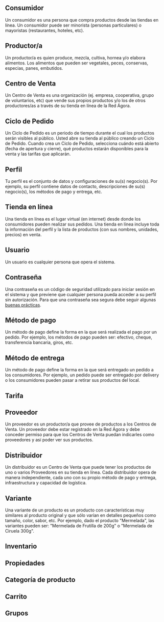 ## Consumidor

Un consumidor es una persona que compra productos desde las tiendas en línea. Un consumidor puede ser minorista (personas particulares) o mayoristas (restaurantes, hoteles, etc).

## Productor/a

Un productor/a es quien produce, mezcla, cultiva, hornea y/o elabora alimentos. Los alimentos que pueden ser vegetales, peces, conservas, especias, panes, embutidos.

## Centro de Venta

Un Centro de Venta es una organización (ej. empresa, cooperativa, grupo de voluntarios, etc) que vende sus propios productos y/o los de otros productores/as a través de su tienda en línea de la Red Ágora.

## Ciclo de Pedido

Un Ciclo de Pedido es un periodo de tiempo durante el cual los productos serán visibles al público. Usted abre su tienda al público creando un Ciclo de Pedido. Cuando crea un Ciclo de Pedido, selecciona cuándo está abierto (fecha de apertura y cierre), qué productos estarán disponibles para la venta y las tarifas que aplicarán.

## Perfil

Tu perfil es el conjunto de datos y configuraciones de su(s) negocio(s). Por ejemplo, su perfil contiene datos de contacto, descripciones de su(s) negocio(s), los métodos de pago y entrega, etc. 

## Tienda en línea

Una tienda en línea es el lugar virtual (en internet) desde donde los consumidores pueden realizar sus pedidos. Una tienda en línea incluye toda la información del perfil y la lista de productos (con sus nombres, unidades, precios) en venta.

## Usuario

Un usuario es cualquier persona que opera el sistema.

## Contraseña

Una contraseña es un código de seguridad utilizado para iniciar sesión en el sistema y que previene que cualquier persona pueda acceder a su perfil sin autorización. Para que una contraseña sea segura debe seguir algunas [buenas prácticas](https://support.google.com/accounts/answer/32040?hl=es-419).

## Método de pago

Un método de pago define la forma en la que será realizada el pago por un pedido. Por ejemplo, los métodos de pago pueden ser: efectivo, cheque, transferencia bancaria, giros, etc.

## Método de entrega

Un método de pago define la forma en la que será entregado un pedido a los consumidores. Por ejemplo, un pedido puede ser entregado por delivery o los consumidores pueden pasar a retirar sus productos del local.

## Tarifa

## Proveedor

Un proveedor es un productor/a que provee de productos a los Centros de Venta. Un proveedor debe estar registrado en la Red Ágora y debe conceder permiso para que los Centros de Venta puedan indicarles como proveedores y así poder ver sus productos.

## Distribuidor

Un distribuidor es un Centro de Venta que puede tener los productos de uno o varios Proveedores en su tienda en línea. Cada distribuidor opera de manera independiente, cada uno con su propio método de pago y entrega, infraestructura y capacidad de logística.

## Variante

Una variante de un producto es un producto con características muy similares al producto original y que sólo varían en detalles pequeños como tamaño, color, sabor, etc. Por ejemplo, dado el producto "Mermelada", las variantes pueden ser: "Mermelada de Frutilla de 200g" o "Mermelada de Ciruela 300g". 

## Inventario

## Propiedades

## Categoría de producto

## Carrito

## Grupos